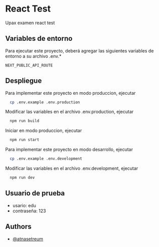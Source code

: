 # React Test

Upax examen react test

## Variables de entorno

Para ejecutar este proyecto, deberá agregar las siguientes variables de entorno a su archivo .env.\*

`NEXT_PUBLIC_API_ROUTE`

## Despliegue

Para implementar este proyecto en modo produccion, ejecutar

```bash
  cp .env.example .env.production
```

Modificar las variables en el archivo .env.production, ejecutar

```bash
  npm run build
```

Iniciar en modo produccion, ejecutar

```bash
  npm run start
```

Para implementar este proyecto en modo desarrollo, ejecutar

```bash
  cp .env.example .env.development
```

Modificar las variables en el archivo .env.development, ejecutar

```bash
  npm run dev
```

## Usuario de prueba

- usario: edu
- contraseña: 123

## Authors

- [@atnasetreum](https://github.com/atnasetreum)
